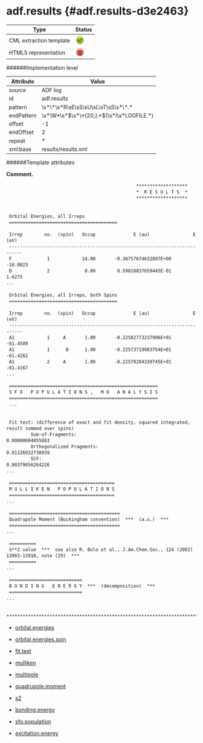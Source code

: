 # adf.results {#adf.results-d3e2463}


| Type                                                                                                                                                | Status                                                                                                                                              |
|----|----|
| CML extraction template                                                                                                                             | ![](/imgs/Total.png)                                                                                                                                |
| HTML5 representation                                                                                                                                | ![](/imgs/None.png)                                                                                                                                 |

######Implementation level

| Attribute                                                                                                                                           | Value                                                                                                                                               |
|----|----|
| *source*                                                                                                                                            | ADF log                                                                                                                                             |
| id                                                                                                                                                  | adf.results                                                                                                                                         |
| pattern                                                                                                                                             | \\s\*\\\*\\s\*R\\sE\\sS\\sU\\sL\\sT\\sS\\s\*\\\*.\*                                                                                                 |
| endPattern                                                                                                                                          | \\s\*\\W\*\\s\*\$\\s\*\\\*{20,}.\*\$(\\s\*I\\s\*LOGFILE.\*)                                                                                         |
| offset                                                                                                                                              | -1                                                                                                                                                  |
| endOffset                                                                                                                                           | 2                                                                                                                                                   |
| repeat                                                                                                                                              | \*                                                                                                                                                  |
| xml:base                                                                                                                                            | results/results.xml                                                                                                                                 |

######Template attributes

**Comment.**

                                                    *******************
                                                    *  R E S U L T S  *
                                                    *******************
     
     
     Orbital Energies, all Irreps
     ========================================

     Irrep        no.  (spin)   Occup              E (au)                E (eV)
     ---------------------------------------------------------------------------
     F             1            14.00       -0.36757674632897E+00       -10.0023
     D             2             0.00        0.59810837659445E-01         1.6275
    ...
                                                    
     Orbital Energies, all Irreps, both Spins
     ========================================

     Irrep        no.  (spin)   Occup              E (au)                E (eV)
     ---------------------------------------------------------------------------
     A1            1     A       1.00       -0.22582773237906E+01       -61.4509
     A1            1      B      1.00       -0.22573719983754E+01       -61.4262
     A1            2     A       1.00       -0.22570204339745E+01       -61.4167
    ...

     =======================================================
     S F O   P O P U L A T I O N S ,   M O   A N A L Y S I S
     =======================================================
     ...

                                                    
     Fit test: (difference of exact and fit density, squared integrated, result summed over spins)
             Sum-of-Fragments:                             0.00000604855883
             Orthogonalized Fragments:                     0.01126932738939
             SCF:                                          0.00379056264226
    ...
     
     =======================================
     M U L L I K E N   P O P U L A T I O N S
     =======================================
    ...

     =========================================
     Quadrupole Moment (Buckingham convention)  ***  (a.u.)  ***
     =========================================
    ...

     ==========
     S**2 value  ***  see also R. Bulo et al., J.Am.Chem.Soc., 124 (2002) 13903-13910, note (29)  ***
     ==========
    ...

     ===========================
     B O N D I N G   E N E R G Y  ***  (decomposition)  ***
     ===========================
    ...

     ***************************************************************************************************    
        

-   [orbital.energies](/out/md/cml/adf_log/orbital.energies-d3e2470.md)

<!-- -->

-   [orbital.energies.spin](/out/md/cml/adf_log/orbital.energies.spin-d3e2511.md)

<!-- -->

-   [fit.test](/out/md/cml/adf_log/fit.test-d3e2555.md)

<!-- -->

-   [mulliken](/out/md/cml/adf_log/mulliken-d3e2608.md)

<!-- -->

-   [multipole](/out/md/cml/adf_log/multipole-d3e2798.md)

<!-- -->

-   [quadrupole.moment](/out/md/cml/adf_log/quadrupole.moment-d3e2958.md)

<!-- -->

-   [s2](/out/md/cml/adf_log/s2-d3e2987.md)

<!-- -->

-   [bonding.energy](/out/md/cml/adf_log/bonding.energy-d3e3015.md)

<!-- -->

-   [sfo.population](/out/md/cml/adf_log/sfo.population-d3e3118.md)

<!-- -->

-   [excitation.energy](/out/md/cml/adf_log/excitation.energy-d3e3539.md)



